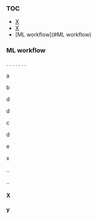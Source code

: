 ### TOC

* [X](#x)
* [X](#y)
* [ML workflow](#ML workflow)

### ML workflow

.
.
.
.
.
.
.



a


b

d

d


c


d


e

x


..









..

#### <a id="x">X</a>
#### y
